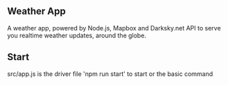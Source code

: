 ## Weather App
A weather app, powered by Node.js, Mapbox and Darksky.net API to serve you realtime weather updates, around the globe.

## Start
src/app.js is the driver file
'npm run start' to start or the basic command
